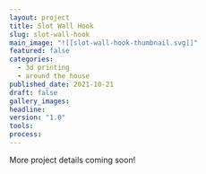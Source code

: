 ```yaml
---
layout: project
title: Slot Wall Hook
slug: slot-wall-hook
main_image: "![[slot-wall-hook-thumbnail.svg]]"
featured: false
categories:
  - 3d printing
  - around the house
published_date: 2021-10-21
draft: false
gallery_images: 
headline: 
version: "1.0"
tools:
process:
---
```


More project details coming soon!